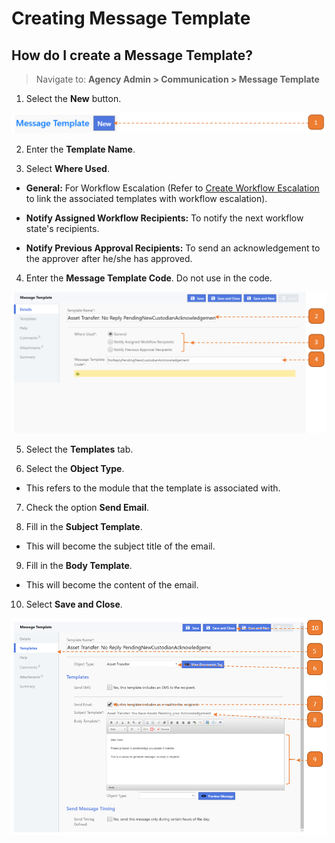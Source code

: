 # Creating Message Template

## How do I create a Message Template?

> Navigate to: **Agency Admin > Communication > Message Template**

1. Select the **New** button.

![](images/MessageTemplate.png "MessageTemplate")

2. Enter the **Template Name**.

3. Select **Where Used**.

- **General:** For Workflow Escalation (Refer to [Create Workflow Escalation](create-workflow-escalation) to link the associated templates with workflow escalation).

- **Notify Assigned Workflow Recipients:** To notify the next workflow state's recipients.

- **Notify Previous Approval Recipients:** To send an acknowledgement to the approver after he/she has approved.

4. Enter the **Message Template Code**. Do not use **<space>** in the code.

![](images/MessageTemplate2.png "MessageTemplate2")

5. Select the **Templates** tab.

6. Select the **Object Type**.

- This refers to the module that the template is associated with.

7. Check the option **Send Email**.

8. Fill in the **Subject Template**.

- This will become the subject title of the email.

9. Fill in the **Body Template**.

- This will become the content of the email.

10. Select **Save and Close**.

![](images/MessageTemplate3.png "MessageTemplate3")